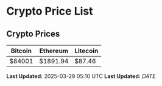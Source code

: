 # Crypto Price List

## Crypto Prices
| Bitcoin | Ethereum | Litecoin |
| ------- | -------- | -------- |
| $84001 | $1891.94 | $87.46 |
**Last Updated:** 2025-03-29 05:10 UTC
**Last Updated:** $DATE$
